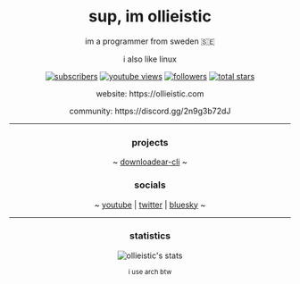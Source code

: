 <h1 align="center">sup, im ollieistic</h1>

<p align="center">im a programmer from sweden 🇸🇪</p>
<p align="center">i also like linux</p>

   <p align="center">
      <a href="https://www.youtube.com/@ollieistic?sub_confirmation=1">
         <img alt="subscribers" title="subscribers" src="https://custom-icon-badges.demolab.com/youtube/channel/subscribers/UCt5wTmxBlaUpRQD32AwO7kw?color=%23E05D44&label=SUBSCRIBE&logo=video&logoColor=white&style=for-the-badge&labelColor=CE4630"/></a> 
      <a href="https://www.youtube.com/@ollieistic">
         <img alt="youtube views" title="youtube views" src="https://custom-icon-badges.demolab.com/youtube/channel/views/UCt5wTmxBlaUpRQD32AwO7kw?color=%23E1AD0E&logo=eye&logoColor=white&style=for-the-badge&labelColor=C79600"/></a> 
      <a href="https://github.com/ollieistic?tab=followers">
         <img alt="followers" title="followers" src="https://custom-icon-badges.demolab.com/github/followers/ollieistic?color=236ad3&labelColor=1155ba&style=for-the-badge&logo=person-add&label=Follow&logoColor=white"/></a>
      <a href="https://github.com/ollieistic?tab=repositories&sort=stargazers">
         <img alt="total stars" title="total stars" src="https://custom-icon-badges.demolab.com/github/stars/ollieistic?color=55960c&style=for-the-badge&labelColor=488207&logo=star"/></a>
   </p>

<p align="center">website: https://ollieistic.com</p>
<p align="center">community: https://discord.gg/2n9g3b72dJ</p>

---

<h3 align="center">projects</h3>
<p align="center">  
  ~ <a href="https://github.com/ollieistic/downloader-cli">downloadear-cli</a> ~
</p>

<h3 align="center">socials</h3>
<p align="center">
  ~ <a href="https://youtube.com/@ollieistic">youtube</a> | <a href="https://x.com/ollieistic">twitter</a> | <a href="https://bsky.app/profile/ollieistic.com">bluesky</a> ~
</p>

---

<h3 align="center">statistics</h3>
<p align="center">
  <img src="https://github-readme-stats.vercel.app/api?username=ollieistic&show_icons=true&theme=gruvbox" alt="ollieistic's stats" />
</p>

<p align="center">
   <sub>i use arch btw</sub>
</p>
